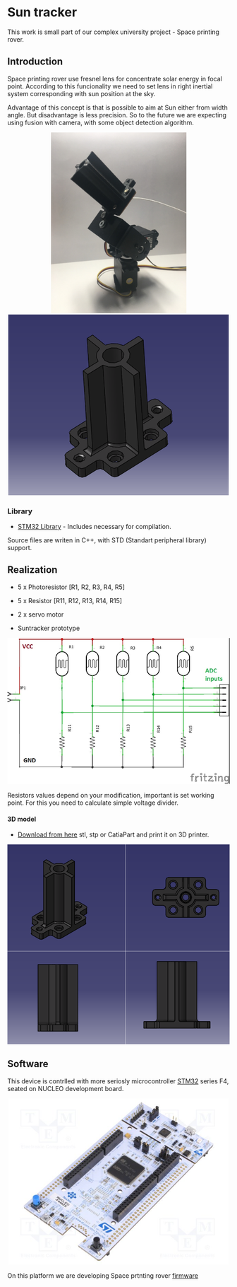 # Sun tracker
This work is small part of our complex university project - Space printing rover.

## Introduction
Space printing rover use fresnel lens for concentrate solar energy in focal point. According to this funcionality we need to set lens in right inertial system corresponding with sun position at the sky.

Advantage of this concept is that is possible to aim at Sun either from width angle. But disadvantage is less precision. So to the future we are expecting using fusion with camera, with some object detection algorithm.

<p align="center">
<img src="https://github.com/Zahorack/Shared-projects/blob/master/Suntracker/Photodocumentation/IMG_5165.JPG" width="307" title="hover text">
<img src="https://github.com/Zahorack/Shared-projects/blob/master/Suntracker/Photodocumentation/Model1.PNG" width="500" alt="accessibility text">
</p>


### Library
* [STM32 Library](https://github.com/Zahorack/Shared-projects/tree/master/Suntracker/src) - Includes necessary for compilation.

Source files are writen in C++, with STD (Standart peripheral library) support.

## Realization

* 5 x Photoresistor [R1, R2, R3, R4, R5]

* 5 x Resistor [R11, R12, R13, R14, R15]

* 2 x servo motor

* Suntracker prototype
<p align="center">
<img src="https://github.com/Zahorack/Shared-projects/blob/master/Suntracker/Photodocumentation/Suntracker_schem.jpg" width="600"
</p>
  
Resistors values depend on your modification, important is set working point. For this you need to calculate simple voltage divider.

#### 3D model
* [Download from here](https://github.com/Zahorack/Shared-projects/tree/master/Suntracker/3Dmodel) stl, stp or CatiaPart and print it on 3D printer.
<p align="center">
<img src="https://github.com/Zahorack/Shared-projects/blob/master/Suntracker/Photodocumentation/Model2.PNG" width="600"
</p>

## Software
This device is contrlled with more seriosly microcontroller [STM32](https://en.wikipedia.org/wiki/STM32) series F4, seated on NUCLEO development board.
<p align="center">
<img src="https://github.com/Zahorack/Shared-projects/blob/master/Suntracker/Photodocumentation/NUCLEO-F446ZE.jpg" width="500"
</p>

On this platform we are developing  Space prtnting rover [firmware](https://github.com/xgallom/stm32-f446ze)
